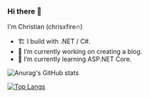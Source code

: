 ### Hi there 👋

I'm Christian (chrisxfire🔥) 
- 🏗 I build with .NET / C#.
- 🔭 I’m currently working on creating a blog.
- 🌱 I’m currently learning ASP.NET Core.
<!--
- 👯 I’m looking to collaborate on ...
- 🤔 I’m looking for help with ...
- 💬 Ask me about ...
 📫 How to reach me: ...
-->

![Anurag's GitHub stats](https://github-readme-stats.vercel.app/api?username=chrisxfire&show_icons=true&theme=transparent&count_private=true)

[![Top Langs](https://github-readme-stats.vercel.app/api/top-langs/?username=chrisxfire&layout=compact)](https://github.com/anuraghazra/github-readme-stats)

